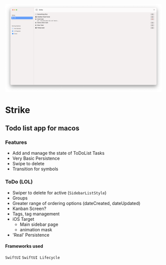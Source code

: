 ![Strike Screenshot](/Img/shot.png?raw=true "Screenshot")

#  Strike

## Todo list app for macos

### Features

* Add and manage the state of ToDoList Tasks
* Very Basic Persistence
* Swipe to delete 
* Transition for symbols

### ToDo (LOL)
* Swiper to delete for active (`SidebarListStyle`)
* Groups
* Greater range of ordering options (dateCreated, dateUpdated)
* Kanban Screen?
* Tags, tag management
* iOS Target
  * Main sidebar page
  * animation mask
* 'Real' Persistence

#### Frameworks used
`SwiftUI` `SwiftUI Lifecycle`

